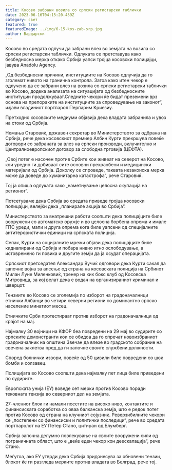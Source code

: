 ```yaml
---
title: Косово забрани возила со српски регистарски таблички
date: 2023-06-16T04:15:20.439Z
category: свет
featured: true
featuredImage: ../img/6-15-kos-zab-srp.jpg
author: Вардарски
---
```

Косово во средата одлучи да забрани влез во земјата на возила со српски регистарски таблички. Одлуката се претставува како безбедносна мерка откако Србија уапси тројца косовски полицајци, јавува Anadolu Agency.

„Од безбедносни причини, институциите на Косово одлучија да го зголемат нивото на гранична контрола. Затоа како итен чекор е одлучено да се забрани влез на возила со српски регистарски таблички во Косово, додека анализата на ситуацијата од безбедносните институции продолжуваат.Следните чекори ќе бидат преземени врз основа на препораките на институциите за спроведување на законот“, изјави владиниот портпарол Перпарим Криезиу.

Претходно косовските медиуми објавија дека владата забранила и увоз на стоки од Србија.

Немања Старовиќ, државен секретар во Министерството за одбрана на Србија, рече дека косовскиот премиер Албин Курти прекршува повеќе договори со забраната за влез на српски производи, вклучително и Централноевропскиот договор за слободна трговија (ЦЕФТА).

„Овој потег е насочен против Србите кои живеат на северот на Косово, кои уредно ги добиваат сите основни прехранбени и медицински материјали од Србија. Доколку се спроведе, таквата незаконска мерка може да доведе до хуманитарна катастрофа“, рече Старовиќ.

Тој ја опиша одлуката како „наметнување целосна окупација на регионот“.

Потсетуваме дека Србија во средата приведе тројца косовски полицајци, велејќи дека „планирале акција во Србија“.

Министерството за внатрешни работи соопшти дека полицајците биле вооружени со автоматско оружје и во целосна борбена опрема и имале ГПС уреди, мапи и друга опрема кога биле уапсени од специјалните антитерористички единици на српската полиција.

Сепак, Курти на социјалните мрежи објави дека полицајците биле киднапирани од Србија и побара нивно итно ослободување, а истовремено ги повика и другите земји да ја осудат операцијата.

Српскиот претседател Александар Вучиќ одговори дека Курти сакал да започне војна за апсење од страна на косовската полиција на Србинот Милан Луне Миленковиќ, тренер на кик бокс клуб од Косовска Митровица, за кој велат дека е водач на организираниот криминал и шверцот.

Тензиите во Косово се зголемија по изборот на градоначалници етнички Албанци во четири северни региони со доминантно српско население минатиот месец.

Етничките Срби протестираат против изборот на градоначалници од крајот на мај.

Најмалку 30 војници на КФОР беа повредени на 29 мај во судирите со српските демонстранти кои се обидоа да го спречат новоизбраниот градоначалник на општина Звечан да влезе во градското собрание на свечена заклетва пред да ги започне своите службени должности.

Според болнички извори, повеќе од 50 цивили биле повредени со шок бомби и солзавец.

Полицијата во Косово соопшти дека најмалку пет лица биле приведени по судирите.

Европската унија (ЕУ) воведе сет мерки против Косово поради тековната тензија во северниот дел на земјата.

27-члениот блок ги намали посетите на високо ниво, контактите и финансиската соработка со оваа балканска земја, што е редок потег против Косово од страна на клучниот сојузник. Реверзибилните чекори се „постепени со финансиски и политички последици“, рече во средата портпаролот на ЕУ Петер Стано, цитиран од Блумберг.

Србија започна делумно повлекување на своите вооружени сили од пограничната област, што е „веќе еден чекор кон деескалација“, рече Стано.

Меѓутоа, ако ЕУ утврди дека Србија придонесува за обновени тензии, блокот ќе ги разгледа мерките против владата во Белград, рече тој.